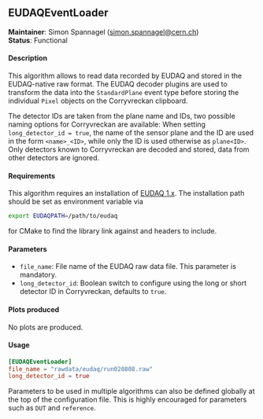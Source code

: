 ## EUDAQEventLoader
**Maintainer**: Simon Spannagel (<simon.spannagel@cern.ch>)  
**Status**: Functional  

#### Description
This algorithm allows to read data recorded by EUDAQ and stored in the EUDAQ-native raw format. The EUDAQ decoder plugins are used to transform the data into the `StandardPlane` event type before storing the individual `Pixel` objects on the Corryvreckan clipboard.

The detector IDs are taken from the plane name and IDs, two possible naming options for Corryvreckan are available: When setting `long_detector_id = true`, the name of the sensor plane and the ID are used in the form `<name>_<ID>`, while only the ID is used otherwise as `plane<ID>`. Only detectors known to Corryvreckan are decoded and stored, data from other detectors are ignored.

#### Requirements
This algorithm requires an installation of [EUDAQ 1.x](https://github.com/eudaq/eudaq). The installation path should be set as environment variable via
```bash
export EUDAQPATH=/path/to/eudaq
```
for CMake to find the library link against and headers to include.

#### Parameters
* `file_name`: File name of the EUDAQ raw data file. This parameter is mandatory.
* `long_detector_id`: Boolean switch to configure using the long or short detector ID in Corryvreckan, defaults to `true`.

#### Plots produced
No plots are produced.

#### Usage
```toml
[EUDAQEventLoader]
file_name = "rawdata/eudaq/run020808.raw"
long_detector_id = true
```
Parameters to be used in multiple algorithms can also be defined globally at the top of the configuration file. This is highly encouraged for parameters such as `DUT` and `reference`.
